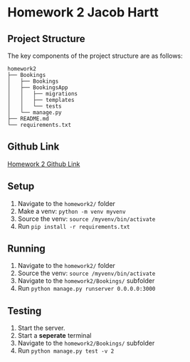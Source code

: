 # Homework 2 Jacob Hartt
## Project Structure
The key components of the project structure are as follows:
```
homework2
├── Bookings
│   ├── Bookings
│   ├── BookingsApp
│   │   ├── migrations
│   │   ├── templates
│   │   └── tests
│   └── manage.py
├── README.md
└── requirements.txt
```

## Github Link
[Homework 2 Github Link](https://github.com/JHarttUCCS/cs4300/tree/main/homework2)

## Setup
1. Navigate to the `homework2/` folder
2. Make a venv: `python -m venv myvenv`
3. Source the venv: `source /myvenv/bin/activate`
4. Run `pip install -r requirements.txt`

## Running 
1. Navigate to the `homework2/` folder
2. Source the venv: `source /myvenv/bin/activate`
3. Navigate to the `homework2/Bookings/` subfolder
4. Run `python manage.py runserver 0.0.0.0:3000`

## Testing
1. Start the server.
2. Start a **seperate** terminal
2. Navigate to the `homework2/Bookings/` subfolder
3. Run `python manage.py test -v 2`
